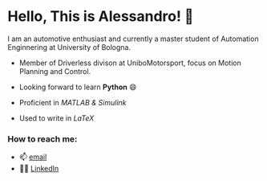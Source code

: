 # Hello, This is Alessandro! 👋 
I am an automotive enthusiast and currently a master student of Automation Enginnering at University of Bologna.

* Member of Driverless divison at UniboMotorsport, focus on Motion Planning and Control. 

* Looking forward to learn **Python** :smile:

* Proficient in *MATLAB & Simulink*
* Used to write in *LaTeX*

### How to reach me:
* 📫 [email](ale.c.cecconi@gmail.com)
* 👨‍💼 [LinkedIn](http://www.linkedin.com/in/alessandro-cecconi-a5a988182/)
<!---
aleegeco/aleegeco is a ✨ special ✨ repository because its `README.md` (this file) appears on your GitHub profile.
You can click the Preview link to take a look at your changes.
--->
